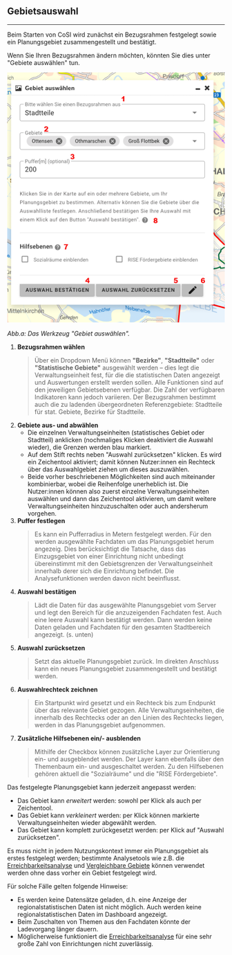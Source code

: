 ## Gebietsauswahl
___
Beim Starten von CoSI wird zunächst ein Bezugsrahmen festgelegt sowie ein Planungsgebiet zusammengestellt und bestätigt.

Wenn Sie Ihren Bezugsrahmen ändern möchten, könnten Sie dies unter "Gebiete auswählen" tun.

![Abbildung 1: Gebietsauswahl](/cosi/manuals/018a_gebietsauswahl.png)


*Abb.a: Das Werkzeug "Gebiet auswählen".*  

1. **Bezugsrahmen wählen**
   > Über ein Dropdown Menü können **"Bezirke"**, **"Stadtteile"** oder **"Statistische Gebiete"** ausgewählt werden – dies legt die Verwaltungseinheit fest, für die die statistischen Daten angezeigt und Auswertungen erstellt werden sollen. Alle Funktionen sind auf den jeweiligen Gebietsebenen verfügbar. Die Zahl der verfügbaren Indikatoren kann jedoch variieren. Der Bezugsrahmen bestimmt auch die zu ladenden übergeordneten Referenzgebiete: Stadtteile für stat. Gebiete, Bezirke für Stadtteile.
2. **Gebiete aus- und abwählen**
    - Die einzelnen Verwaltungseinheiten (statistisches Gebiet oder Stadtteil) anklicken (nochmaliges Klicken deaktiviert die Auswahl wieder), die Grenzen werden blau markiert. 
    - Auf dem Stift rechts neben "Auswahl zurücksetzen" klicken. Es wird ein Zeichentool aktiviert; damit können Nutzer:innen ein Rechteck über das Auswahlgebiet ziehen um dieses auszuwählen.
    - Beide vorher beschriebenen Möglichkeiten sind auch miteinander kombinierbar, wobei die Reihenfolge unerheblich ist. Die Nutzer:innen können also zuerst einzelne Verwaltungseinheiten auswählen und dann das Zeichentool aktivieren, um damit weitere Verwaltungseinheiten hinzuzuschalten oder auch andersherum vorgehen.
3. **Puffer festlegen**
   > Es kann ein Pufferradius in Metern festgelegt werden. Für den werden ausgewählte Fachdaten um das Planungsgebiet herum angezeig. Dies berücksichtigt die Tatsache, dass das Einzugsgebiet von einer Einrichtung nicht unbedingt übereinstimmt mit den Gebietsgrenzen der Verwaltungseinheit innerhalb derer sich die Einrichtung befindet. Die Analysefunktionen werden davon nicht beeinflusst.
4. **Auswahl bestätigen**
   > Lädt die Daten für das ausgewählte Planungsgebiet vom Server und legt den Bereich für die anzuzeigenden Fachdaten fest. Auch eine leere Auswahl kann bestätigt werden. Dann werden keine Daten geladen und Fachdaten für den gesamten Stadtbereich angezeigt. (s. unten)
5. **Auswahl zurücksetzen**
   > Setzt das aktuelle Planungsgebiet zurück. Im direkten Anschluss kann ein neues Planungsgebiet zusammengestellt und bestätigt werden.
6. **Auswahlrechteck zeichnen**
   > Ein Startpunkt wird gesetzt und ein Rechteck bis zum Endpunkt über das relevante Gebiet gezogen. Alle Verwaltungseinheiten, die innerhalb des Rechtecks oder an den Linien des Rechtecks liegen, werden in das Planungsgebiet aufgenommen.
7. **Zusätzliche Hilfsebenen ein/- ausblenden**
   > Mithilfe der Checkbox können zusätzliche Layer zur Orientierung ein- und ausgeblendet werden. Der Layer kann ebenfalls über den Themenbaum ein- und ausgeschaltet werden. Zu den Hilfsebenen gehören aktuell die "Sozialräume" und die "RISE Fördergebiete".

Das festgelegte Planungsgebiet kann jederzeit angepasst werden:  

   - Das Gebiet kann *erweitert* werden: sowohl per Klick als auch per Zeichentool.
   - Das Gebiet kann *verkleinert* werden: per Klick können markierte Verwaltungseinheiten wieder abgewählt werden.
   - Das Gebiet kann komplett zurückgesetzt werden: per Klick auf "Auswahl zurücksetzen".

Es muss nicht in jedem Nutzungskontext immer ein Planungsgebiet als erstes festgelegt werden; bestimmte Analysetools wie z.B. die [Erreichbarkeitsanalyse](/cosi/manuals/003erreichbarkeitsanalyse.md) und [Vergleichbare Gebiete](/cosi/manuals/004vergleichbaregebieteermitteln.md) können verwendet werden ohne dass vorher ein Gebiet festgelegt wird.  

Für solche Fälle gelten folgende Hinweise:  

   - Es werden keine Datensätze geladen, d.h. eine Anzeige der regionalstatistischen Daten ist nicht möglich. Auch werden keine regionalstatistischen Daten im Dashboard angezeigt.
   - Beim Zuschalten von Themen aus den Fachdaten könnte der Ladevorgang länger dauern.
   - Möglicherweise funktioniert die [Erreichbarkeitsanalyse](/cosi/manuals/003erreichbarkeitsanalyse.md) für eine sehr große Zahl von Einrichtungen nicht zuverlässig.
